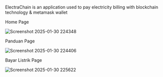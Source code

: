 ElectraChain is an application used to pay electricity billing with blockchain technology & metamask wallet

Home Page

![Screenshot 2025-01-30 224348](https://github.com/user-attachments/assets/d82d25c5-796e-46b9-8515-f87e287e4aef)

Panduan Page

![Screenshot 2025-01-30 224406](https://github.com/user-attachments/assets/2ffa4ef3-2eb5-44e8-979d-ad2bbe1c5909)

Bayar Listrik Page

![Screenshot 2025-01-30 225622](https://github.com/user-attachments/assets/0acafd45-b229-4d87-9a9e-954fe0ad10a7)
